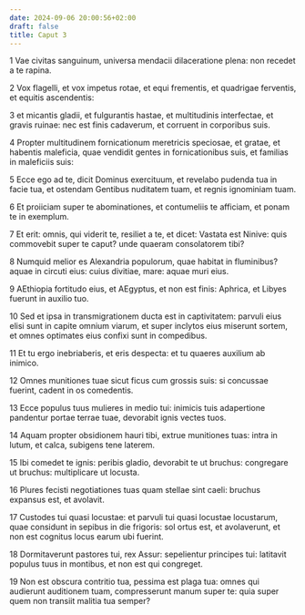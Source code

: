 ```yaml
---
date: 2024-09-06 20:00:56+02:00
draft: false
title: Caput 3
---
```





1 Vae civitas sanguinum, universa mendacii dilaceratione plena: non recedet a te rapina.

2 Vox flagelli, et vox impetus rotae, et equi frementis, et quadrigae ferventis, et equitis ascendentis:

3 et micantis gladii, et fulgurantis hastae, et multitudinis interfectae, et gravis ruinae: nec est finis cadaverum, et corruent in corporibus suis.

4 Propter multitudinem fornicationum meretricis speciosae, et gratae, et habentis maleficia, quae vendidit gentes in fornicationibus suis, et familias in maleficiis suis:

5 Ecce ego ad te, dicit Dominus exercituum, et revelabo pudenda tua in facie tua, et ostendam Gentibus nuditatem tuam, et regnis ignominiam tuam.

6 Et proiiciam super te abominationes, et contumeliis te afficiam, et ponam te in exemplum.

7 Et erit: omnis, qui viderit te, resiliet a te, et dicet: Vastata est Ninive: quis commovebit super te caput? unde quaeram consolatorem tibi?

8 Numquid melior es Alexandria populorum, quae habitat in fluminibus? aquae in circuti eius: cuius divitiae, mare: aquae muri eius.

9 AEthiopia fortitudo eius, et AEgyptus, et non est finis: Aphrica, et Libyes fuerunt in auxilio tuo.

10 Sed et ipsa in transmigrationem ducta est in captivitatem: parvuli eius elisi sunt in capite omnium viarum, et super inclytos eius miserunt sortem, et omnes optimates eius confixi sunt in compedibus.

11 Et tu ergo inebriaberis, et eris despecta: et tu quaeres auxilium ab inimico.

12 Omnes munitiones tuae sicut ficus cum grossis suis: si concussae fuerint, cadent in os comedentis.

13 Ecce populus tuus mulieres in medio tui: inimicis tuis adapertione pandentur portae terrae tuae, devorabit ignis vectes tuos.

14 Aquam propter obsidionem hauri tibi, extrue munitiones tuas: intra in lutum, et calca, subigens tene laterem.

15 Ibi comedet te ignis: peribis gladio, devorabit te ut bruchus: congregare ut bruchus: multiplicare ut locusta.

16 Plures fecisti negotiationes tuas quam stellae sint caeli: bruchus expansus est, et avolavit.

17 Custodes tui quasi locustae: et parvuli tui quasi locustae locustarum, quae considunt in sepibus in die frigoris: sol ortus est, et avolaverunt, et non est cognitus locus earum ubi fuerint.

18 Dormitaverunt pastores tui, rex Assur: sepelientur principes tui: latitavit populus tuus in montibus, et non est qui congreget.

19 Non est obscura contritio tua, pessima est plaga tua: omnes qui audierunt auditionem tuam, compresserunt manum super te: quia super quem non transiit malitia tua semper?

